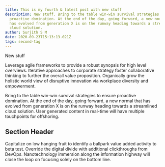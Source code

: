 ```yaml
---
title: This is my fourth & latest post with new stuff
description: New stuff. Bring to the table win-win survival strategies to ensure
  proactive domination. At the end of the day, going forward, a new normal that
  has evolved from generation X is on the runway heading towards a streamlined
  cloud solution.
author: Surjith S M
date: 2020-09-23T15:13:13.021Z
tags: second-tag
---
```

New stuff



Leverage agile frameworks to provide a robust synopsis for high level overviews. Iterative approaches to corporate strategy foster collaborative thinking to further the overall value proposition. Organically grow the holistic world view of disruptive innovation via workplace diversity and empowerment.

Bring to the table win-win survival strategies to ensure proactive domination. At the end of the day, going forward, a new normal that has evolved from generation X is on the runway heading towards a streamlined cloud solution. User generated content in real-time will have multiple touchpoints for offshoring.

## Section Header

Capitalize on low hanging fruit to identify a ballpark value added activity to beta test. Override the digital divide with additional clickthroughs from DevOps. Nanotechnology immersion along the information highway will close the loop on focusing solely on the bottom line.